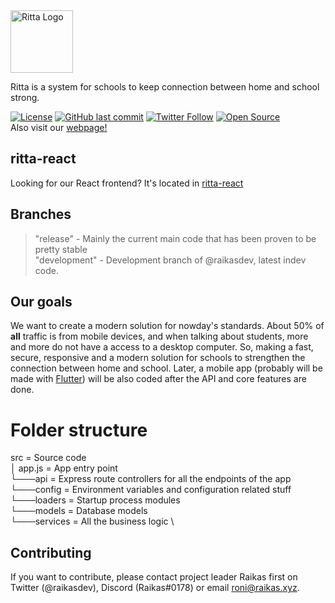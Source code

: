 <img src="https://github.com/rittaschool/rittaschool.github.io/blob/main/static/media/logo.4fc81726.svg" alt="Ritta Logo" height="100">

Ritta is a system for schools to keep connection between home and school strong.

[![License](https://img.shields.io/badge/License-Apache%202.0-blue.svg)](https://opensource.org/licenses/Apache-2.0)
[![GitHub last commit](https://img.shields.io/github/last-commit/rittaschool/ritta.svg?style=flat)]()
[![Twitter Follow](https://img.shields.io/twitter/follow/rittaschool.svg?style=social)](https://twitter.com/rittaschool)
[![Open Source](https://badges.frapsoft.com/os/v1/open-source.svg?v=103)](https://opensource.org/) \
Also visit our [webpage!](https://ritta.pw)

## ritta-react
Looking for our React frontend? It's located in [ritta-react](https://github.com/rittaschool/ritta-react)

## Branches

> "release" - Mainly the current main code that has been proven to be pretty stable \
> "development" - Development branch of @raikasdev, latest indev code.

## Our goals

We want to create a modern solution for nowday's standards. About 50% of **all** traffic is from mobile devices, and when talking about students, more and more do not have a access to a desktop computer. So, making a fast, secure, responsive and a modern solution for schools to strengthen the connection between home and school.
Later, a mobile app (probably will be made with [Flutter](https://flutter.dev)) will be also coded after the API and core features are done.

# Folder structure

src                 = Source code \
│   app.js          = App entry point \
└───api             = Express route controllers for all the endpoints of the app \
└───config          = Environment variables and configuration related stuff \
└───loaders         = Startup process modules \
└───models          = Database models \
└───services        = All the business logic \

## Contributing

If you want to contribute, please contact project leader Raikas first on Twitter (@raikasdev), Discord (Raikas#0178) or email [roni@raikas.xyz](mailto:roni@raikas.xyz).
